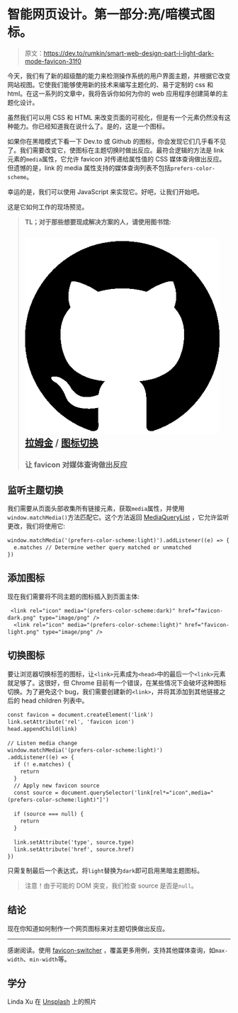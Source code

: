 # 智能网页设计。第一部分:亮/暗模式图标。

> 原文：<https://dev.to/rumkin/smart-web-design-part-i-light-dark-mode-favicon-31f0>

今天，我们有了新的超级酷的能力来检测操作系统的用户界面主题，并根据它改变网站视图。它使我们能够使用新的技术来编写主题化的、易于定制的 css 和 html。在这一系列的文章中，我将告诉你如何为你的 web 应用程序创建简单的主题化设计。

虽然我们可以用 CSS 和 HTML 来改变页面的可视化，但是有一个元素仍然没有这种能力。你已经知道我在说什么了。是的，这是一个图标。

如果你在黑暗模式下看一下 Dev.to 或 Github 的图标，你会发现它们几乎看不见了。我们需要改变它，使图标在主题切换时做出反应。最符合逻辑的方法是 link 元素的`media`属性，它允许 favicon 对传递给属性值的 CSS 媒体查询做出反应。但遗憾的是，link 的 media 属性支持的媒体查询列表不包括`prefers-color-scheme`。

幸运的是，我们可以使用 JavaScript 来实现它。好吧，让我们开始吧。

这是它如何工作的现场预览。

> **TL；对于那些想要现成解决方案的人，请使用图书馆:** 
> 
> ## ![GitHub logo](img/a73f630113876d78cff79f59c2125b24.png) [拉姆金](https://github.com/rumkin) / [图标切换](https://github.com/rumkin/favicon-switcher)
> 
> ### 让 favicon 对媒体查询做出反应

## 监听主题切换

我们需要从页面头部收集所有链接元素，获取`media`属性，并使用`window.matchMedia()`方法匹配它。这个方法返回 [MediaQueryList](https://developer.mozilla.org/en-US/docs/Web/API/MediaQueryList) ，它允许监听更改，我们将使用它:

```
window.matchMedia('(prefers-color-scheme:light)').addListener((e) => {
  e.matches // Determine wether query matched or unmatched
}) 
```

## 添加图标

现在我们需要将不同主题的图标插入到页面主体:

```
 <link rel="icon" media="(prefers-color-scheme:dark)" href="favicon-dark.png" type="image/png" />
  <link rel="icon" media="(prefers-color-scheme:light)" href="favicon-light.png" type="image/png" /> 
```

## 切换图标

要让浏览器切换标签的图标，让`<link>`元素成为`<head>`中的最后一个`<link>`元素就足够了。这很好，但 Chrome 目前有一个错误，在某些情况下会破坏这种图标切换。为了避免这个 bug，我们需要创建新的`<link>`，并将其添加到其他链接之后的 head children 列表中。

```
const favicon = document.createElement('link')
link.setAttribute('rel', 'favicon icon')
head.appendChild(link)

// Listen media change
window.matchMedia('(prefers-color-scheme:light)')
.addListener((e) => {
  if (! e.matches) {
    return
  }
  // Apply new favicon source
  const source = document.querySelector('link[rel*="icon",media="(prefers-color-scheme:light)"]')

  if (source === null) {
    return
  }

  link.setAttribute('type', source.type)
  link.setAttribute('href', source.href)
}) 
```

只需复制最后一个表达式，将`light`替换为`dark`即可启用黑暗主题图标。

> 注意！由于可能的 DOM 突变，我们检查 source 是否是`null`。

## 结论

现在你知道如何制作一个网页图标来对主题切换做出反应。

* * *

感谢阅读。使用 [favicon-switcher](https://github.com/rumkin/favicon-switcher) ，覆盖更多用例，支持其他媒体查询，如`max-width`、`min-width`等。

## 学分

Linda Xu 在 [Unsplash](https://unsplash.com/?utm_source=unsplash&utm_medium=referral&utm_content=creditCopyText) 上的照片